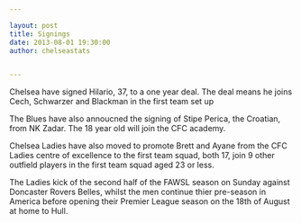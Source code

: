 ```yaml
---

layout: post
title: Signings
date: 2013-08-01 19:30:00
author: chelseastats


---
```


<p>Chelsea have signed Hilario, 37, to a one year deal. The deal means he joins Cech, Schwarzer and Blackman 
in the first team set up</p>

<p>The Blues have also annoucned the signing of Stipe Perica, the Croatian, from NK Zadar. The 18 year 
old will join the CFC academy.</p>

<p>Chelsea Ladies have also moved to promote Brett and Ayane from the CFC Ladies centre of excellence 
to the first team squad, both 17, join 9 other outfield players
in the first team squad aged 23 or less.</p>

<p>The Ladies kick of the second half of the FAWSL season on Sunday against Doncaster Rovers Belles, 
whilst the men continue thier pre-season in America before opening their 
Premier League season on the 18th of August at home to Hull.</p>

